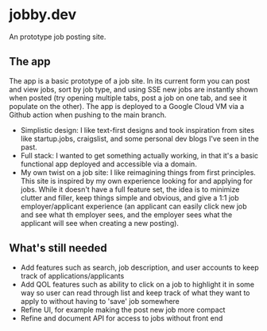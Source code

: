 # jobby.dev

An prototype job posting site.

## The app

The app is a basic prototype of a job site. In its current form you can post and view jobs, sort by job type, and using SSE new jobs are instantly shown when posted (try opening multiple tabs, post a job on one tab, and see it populate on the other). The app is deployed to a Google Cloud VM via a Github action when pushing to the main branch.

- Simplistic design: I like text-first designs and took inspiration from sites like startup.jobs, craigslist, and some personal dev blogs I've seen in the past.
- Full stack: I wanted to get something actually working, in that it's a basic functional app deployed and accessible via a domain.
- My own twist on a job site: I like reimagining things from first principles. This site is inspired by my own experience looking for and applying for jobs. While it doesn't have a full feature set, the idea is to minimize clutter and filler, keep things simple and obvious, and give a 1:1 job employer/applicant experience (an applicant can easily click new job and see what th employer sees, and the employer sees what the applicant will see when creating a new posting).

## What's still needed

- Add features such as search, job description, and user accounts to keep track of applications/applicants
- Add QOL features such as ability to click on a job to highlight it in some way so user can read through list and keep track of what they want to apply to without having to 'save' job somewhere
- Refine UI, for example making the post new job more compact
- Refine and document API for access to jobs without front end

